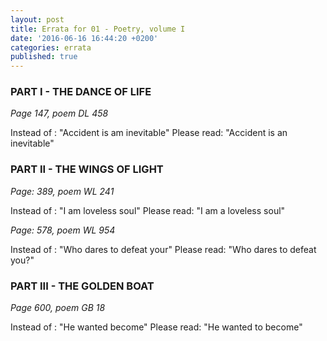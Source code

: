 ```yaml
---
layout: post
title: Errata for 01 - Poetry, volume I
date: '2016-06-16 16:44:20 +0200'
categories: errata
published: true
---
```


### PART I - THE DANCE OF LIFE

_Page 147, poem DL 458_

Instead of : "Accident is am inevitable"
Please read: "Accident is an inevitable"


### PART II - THE WINGS OF LIGHT

_Page: 389, poem WL 241_

Instead of : "I am loveless soul"
Please read: "I am a loveless soul"

_Page: 578, poem WL 954_

Instead of : "Who dares to defeat your"
Please read: "Who dares to defeat you?"


### PART III - THE GOLDEN BOAT


_Page 600, poem GB 18_

Instead of : "He wanted become"
Please read: "He wanted to become"

